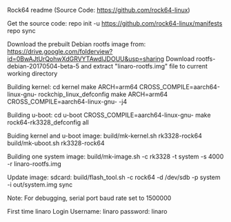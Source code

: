 Rock64 readme (Source Code: https://github.com/rock64-linux)

Get the source code:
	repo init -u https://github.com/rock64-linux/manifests
	repo sync

Download the prebuilt Debian rootfs image from:
	https://drive.google.com/folderview?id=0BwAJtUrQohwXdGRVYTAwdlJDOUU&usp=sharing
	Download rootfs-debian-20170504-beta-5 and extract "linaro-rootfs.img" file to current working directory	
	
Building kernel:
	cd kernel
	make ARCH=arm64 CROSS_COMPILE=aarch64-linux-gnu- rockchip_linux_defconfig
	make ARCH=arm64 CROSS_COMPILE=aarch64-linux-gnu- -j4

Building u-boot:
	cd u-boot
	CROSS_COMPILE=aarch64-linux-gnu- make rock64-rk3328_defconfig all

Buiding kernel and u-boot image:
	build/mk-kernel.sh rk3328-rock64
	build/mk-uboot.sh rk3328-rock64
	
Building one system image:
	build/mk-image.sh -c rk3328 -t system -s 4000 -r linaro-rootfs.img
	
Update image: 
	sdcard: build/flash_tool.sh -c rock64  -d /dev/sdb -p system  -i  out/system.img 
	sync
	
Note: For debugging, serial port baud rate set to 1500000

First time linaro Login 
Username: linaro
password: linaro

